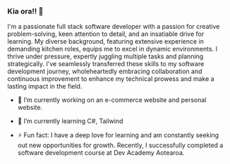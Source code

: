 ### Kia ora!! 👋

I'm a passionate full stack software developer with a passion for creative problem-solving, keen attention to detail, and an insatiable drive for learning. My diverse background, featuring extensive experience in demanding kitchen roles, equips me to excel in dynamic environments. I thrive under pressure, expertly juggling multiple tasks and planning strategically. I've seamlessly transferred these skills to my software development journey, wholeheartedly embracing collaboration and continuous improvement to enhance my technical prowess and make a lasting impact in the field.

- 🔭 I’m currently working on an e-commerce website and personal website.
  
- 🌱 I’m currently learning C#, Tailwind
  
- ⚡ Fun fact: I have a deep love for learning and am constantly seeking out new opportunities for growth. Recently, I successfully completed a software development course at Dev Academy Aotearoa.

